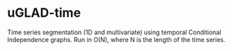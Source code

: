 # uGLAD-time
Time series segmentation (1D and multivariate) using temporal Conditional Independence graphs. Run in O(N), where N is the length of the time series.
